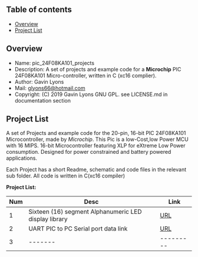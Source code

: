 Table of contents
---------------------------

  * [Overview](#overview)
  * [Project List](#project-list)

Overview
--------------------------------------------
* Name: pic_24F08KA101_projects
* Description: A set of projects and example code for a **Microchip** 
 PIC 24F08KA101 Micro-controller, written in C (xc16 complier).
* Author: Gavin Lyons 
* Mail: glyons66@hotmail.com
* Copyright: (C) 2019 Gavin Lyons GNU GPL. see LICENSE.md in documentation section

Project List
-----------------------------------------
A set of Projects and example code for the 20-pin, 16-bit PIC 24F08KA101 Microcontroller,
made by *Microchip*.  This Pic is a low-Cost,low Power MCU with 16 MIPS.
16-bit Microcontroller featuring XLP for eXtreme Low Power consumption. 
Designed for power constrained and battery powered applications. 

Each Project has a short Readme, schematic and code files
in the relevant sub folder. All code is written in C(xc16 compiler)

**Project List:**

| Num | Desc | Link |
| --- | --- | --- |
| 1 |  Sixteen (16) segment Alphanumeric LED display library | [URL](projects/16Seg) |
| 2 |  UART PIC to PC Serial port data link  | [URL](projects/UART) |
| 3 |  ------- |--------- |
